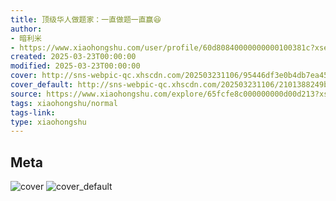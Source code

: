 ```yaml
---
title: 顶级华人做题家：一直做题一直赢😆
author:
- 暗利米
- https://www.xiaohongshu.com/user/profile/60d80840000000000100381c?xsec_token=undefined
created: 2025-03-23T00:00:00
modified: 2025-03-23T00:00:00
cover: http://sns-webpic-qc.xhscdn.com/202503231106/95446df3e0b4db7ea45c903a0a61f11a/spectrum/1040g0k0310ko13phmi005o6o11008e0s9uuq0a0!nc_n_webp_prv_1
cover_default: http://sns-webpic-qc.xhscdn.com/202503231106/2101388249b9a738ba509e623bd7967c/spectrum/1040g0k0310ko13phmi005o6o11008e0s9uuq0a0!nc_n_webp_mw_1
source: https://www.xiaohongshu.com/explore/65fcfe8c000000000d00d213?xsec_token=ABL3uOd7hzniD2lovvsPSXK3W8RTGLS1KYqNobKu3XbLU=
tags: xiaohongshu/normal
tags-link:
type: xiaohongshu
---
```


## Meta

![cover](http://sns-webpic-qc.xhscdn.com/202503231106/95446df3e0b4db7ea45c903a0a61f11a/spectrum/1040g0k0310ko13phmi005o6o11008e0s9uuq0a0!nc_n_webp_prv_1)
![cover_default](http://sns-webpic-qc.xhscdn.com/202503231106/2101388249b9a738ba509e623bd7967c/spectrum/1040g0k0310ko13phmi005o6o11008e0s9uuq0a0!nc_n_webp_mw_1)
